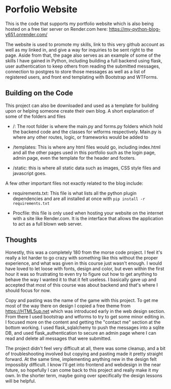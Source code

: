 # Porfolio Website

This is the code that supports my portfolio website which is also being hosted on a free tier server on Render.com here: https://my-python-blog-y651.onrender.com/

The website is used to promote my skills, link to this very github account as well as my linked in, and give a way for inquiries to be sent right to the page. Aside from that, the page also serves as an example of some of the skills I have gained in Python, including building a full backend using flask, user authentication to keep others from reading the submitted messages, connection to postgres to store those messages as well as a list of registered users, and front end templating with Bootstrap and WTForms.

## Building on the Code

This project can also be downloaded and used as a template for building upon or helping someone create their own blog. A short explanation of some of the folders and files

- /: The root folder is where the main.py and forms.py folders which hold the backend code and the classes for wtforms respectively. Main.py is where any other routes, logic, or frameworks would be added to

- /templates: This is where any html files would go, including index.html and all the other pages used in this portfolio such as the login page, admin page, even the template for the header and footers.

- /static: this is where all static data such as images, CSS style files and javascript goes.

A few other important files not exactly related to the blog include:

- requirements.txt: This file is what lists all the python plugin dependencies and are all installed at once with `pip install -r requirements.txt`

- Procfile: this file is only used when hosting your website on the internet with a site like Render.com. It is the interface that allows the application to act as a full blown web server.

## Thoughts

Honestly, this was a completely 180 from the morse code project. I feel it's really a lot harder to go crazy with something like this without the proper experience, and what was given in this course just wasn't enough. I would have loved to let loose with fonts, design and color, but even within the first hour it was so frustrating to even try to figure out how to get anything to behave the way I wanted it to that it felt useless. I basically gave up and accepted that most of this course was about backend and that's where I should focus for now.

Copy and pasting was the name of the game with this project. To get me most of the way there on design I copied a free theme from https://HTML5up.net which was introduced early in the web design section. From there I used bootstrap and wtforms to try to get some minor editing in. I focused more on the content and getting the "contact me" section at the bottom working. I used flask_sqlalchemy to push the messages into a sqlite DB, and used flask_authentication to secure an admin page where I can read and delete all messages that were submitted.

The project didn't feel very difficult at all, there was some cleanup, and a bit of troubleshooting involved but copying and pasting made it pretty straight forward. At the same time, implementing anything new in the design felt impossibly difficult. I know I'll get into frontend and webdesign in the near future, so hopefully I can come back to this project and really make it my own. In the shorter term, maybe going over specifically the design lessons will be helpful.